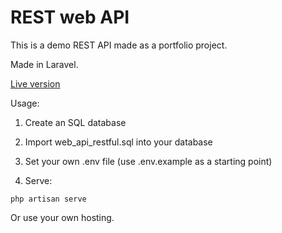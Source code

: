 # REST web API

This is a demo REST API made as a portfolio project.

Made in Laravel.

[Live version](https://pacific-bastion-40432.herokuapp.com/)

Usage:

1. Create an SQL database

2. Import web_api_restful.sql into your database

3. Set your own .env file (use .env.example as a starting point)

4. Serve:
```
php artisan serve
```

Or use your own hosting.
